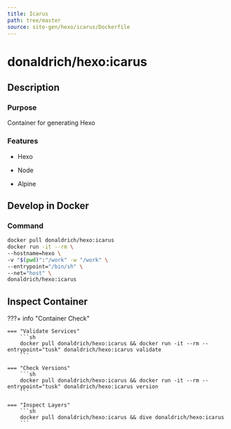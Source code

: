 ```yaml
---
title: Icarus
path: tree/master
source: site-gen/hexo/icarus/Dockerfile
---
```


# donaldrich/hexo:icarus

## Description

### Purpose

Container for generating Hexo

### Features

* Hexo

* Node

* Alpine

## Develop in Docker

### Command

```sh
docker pull donaldrich/hexo:icarus
docker run -it --rm \
--hostname=hexo \
-v "$(pwd)":"/work" -w "/work" \
--entrypoint="/bin/sh" \
--net="host" \
donaldrich/hexo:icarus
```

## Inspect Container

???+ info "Container Check"

    === "Validate Services"
        ```sh
        docker pull donaldrich/hexo:icarus && docker run -it --rm --entrypoint="tusk" donaldrich/hexo:icarus validate
        ```

    === "Check Versions"
        ```sh
        docker pull donaldrich/hexo:icarus && docker run -it --rm --entrypoint="tusk" donaldrich/hexo:icarus version
        ```

    === "Inspect Layers"
        ```sh
        docker pull donaldrich/hexo:icarus && dive donaldrich/hexo:icarus
        ```